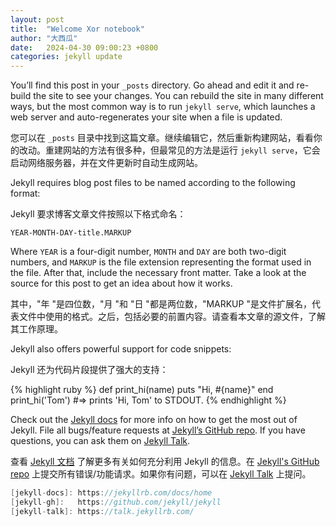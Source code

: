```yaml
---
layout: post
title:  "Welcome Xor notebook"
author: "大西瓜"
date:   2024-04-30 09:00:23 +0800
categories: jekyll update
---
```

You’ll find this post in your `_posts` directory. Go ahead and edit it and re-build the site to see your changes. You can rebuild the site in many different ways, but the most common way is to run `jekyll serve`, which launches a web server and auto-regenerates your site when a file is updated.

您可以在 `_posts` 目录中找到这篇文章。继续编辑它，然后重新构建网站，看看你的改动。重建网站的方法有很多种，但最常见的方法是运行 `jekyll serve`，它会启动网络服务器，并在文件更新时自动生成网站。

Jekyll requires blog post files to be named according to the following format:

Jekyll 要求博客文章文件按照以下格式命名：

`YEAR-MONTH-DAY-title.MARKUP`


Where `YEAR` is a four-digit number, `MONTH` and `DAY` are both two-digit numbers, and `MARKUP` is the file extension representing the format used in the file. After that, include the necessary front matter. Take a look at the source for this post to get an idea about how it works.

其中，"年 "是四位数，"月 "和 "日 "都是两位数，"MARKUP "是文件扩展名，代表文件中使用的格式。之后，包括必要的前置内容。请查看本文章的源文件，了解其工作原理。

Jekyll also offers powerful support for code snippets:

Jekyll 还为代码片段提供了强大的支持：

{% highlight ruby %}
def print_hi(name)
  puts "Hi, #{name}"
end
print_hi('Tom')
#=> prints 'Hi, Tom' to STDOUT.
{% endhighlight %}



Check out the [Jekyll docs][jekyll-docs] for more info on how to get the most out of Jekyll. File all bugs/feature requests at [Jekyll’s GitHub repo][jekyll-gh]. If you have questions, you can ask them on [Jekyll Talk][jekyll-talk].

查看 [Jekyll 文档][jekyll-docs] 了解更多有关如何充分利用 Jekyll 的信息。在 [Jekyll's GitHub repo][jekyll-gh] 上提交所有错误/功能请求。如果你有问题，可以在 [Jekyll Talk][jekyll-talk] 上提问。

```c
[jekyll-docs]: https://jekyllrb.com/docs/home
[jekyll-gh]:   https://github.com/jekyll/jekyll
[jekyll-talk]: https://talk.jekyllrb.com/
```
[jekyll-docs]: https://jekyllrb.com/docs/home
[jekyll-gh]:   https://github.com/jekyll/jekyll
[jekyll-talk]: https://talk.jekyllrb.com/


